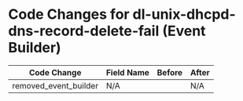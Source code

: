 # Code Changes for dl-unix-dhcpd-dns-record-delete-fail (Event Builder)

| Code Change | Field Name | Before | After |
|-------------|------------|--------|-------|
| removed_event_builder | N/A |  | N/A |